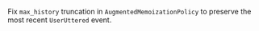Fix `max_history` truncation in `AugmentedMemoizationPolicy` to preserve the most recent `UserUttered` event.
